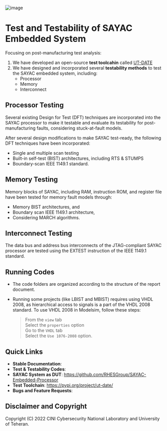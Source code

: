 ![image](https://github.com/UTehran-NavabiLab/SAYAC-system-Testing/assets/75872371/16410af0-dc21-495d-a7aa-4cce7b5cc392)

# Test and Testability of SAYAC Embedded System

Focusing on post-manufacturing test analysis:
1. We have developed an open-source **test toolcahin** called [UT-DATE](https://pypi.org/project/ut-date/)
2. We have designed and incorporated several **testability methods** to test the SAYAC embedded system, including:
    * Processor 
    * Memory
    * Interconnect

## Processor Testing

Several existing Design for Test (DFT) techniques are incorporated into the SAYAC processor to make it testable and evaluate its testability for post-manufacturing faults, considering stuck-at-fault models.

After several design modifications to make SAYAC test-ready, the following DFT techniques have been incorporated:
* Single and multiple scan testing
* Built-in self-test (BIST) architectures, including RTS & STUMPS
* Boundary-scan IEEE 1149.1 standard. 

## Memory Testing

Memory blocks of SAYAC, including RAM, instruction ROM, and register file have been tested for memory fault models through:
* Memory BIST architectures, and 
* Boundary scan IEEE 1149.1 architecture,
* Considering MARCH algorithms.
 
## Interconnect Testing

The data bus and address bus interconnects of the JTAG-compliant SAYAC processor are tested using the EXTEST instruction of the IEEE 1149.1 standard.


## Running Codes

* The code folders are organized according to the structure of the report document.
 
* Running some projects (like LBIST and MBIST) requires using VHDL 2008, as hierarchical access to signals is a part of the VHDL 2008 standard. To use VHDL 2008 in Modelsim, follow these steps:  
    > From the `view` tab   
    > Select the `properties` option  
    > Go to the `VHDL` tab  
    > Select the `Use 1076-2008` option.

## Quick Links

* **Stable Documentation**: 
* **Test & Testability Codes**: 
* **SAYAC System as DUT**: https://github.com/RHESGroup/SAYAC-Embedded-Processor
* **Test Toolchain**: https://pypi.org/project/ut-date/
* **Bugs and Feature Requests**:

## Disclaimer and Copyright

Copyright (C) 2022 CINI Cybersecurity National Laboratory and University of Teheran.
